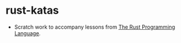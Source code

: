 # rust-katas

+ Scratch work to accompany lessons from [The Rust Programming Language](https://doc.rust-lang.org/book/title-page.html).
